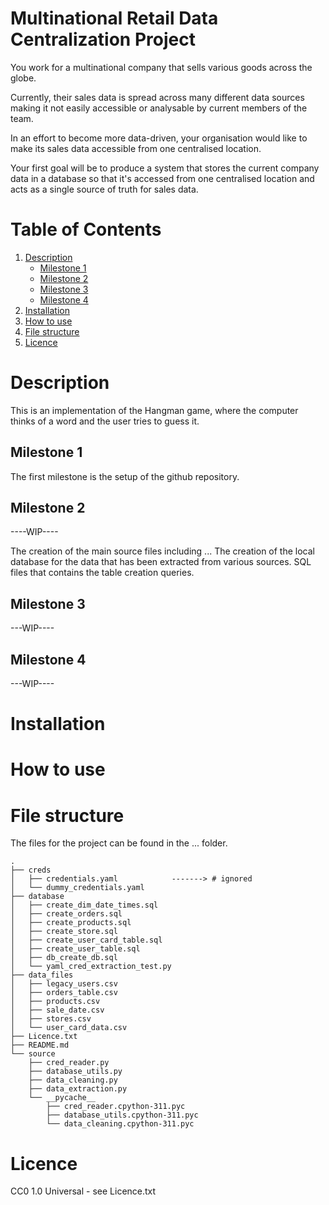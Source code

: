 # Multinational Retail Data Centralization Project

You work for a multinational company that sells various goods across the globe.

Currently, their sales data is spread across many different data sources making it not easily accessible or analysable by current members of the team.

In an effort to become more data-driven, your organisation would like to make its sales data accessible from one centralised location.

Your first goal will be to produce a system that stores the current company data in a database so that it's accessed from one centralised location and acts as a single source of truth for sales data.

# Table of Contents
1. [Description](#description)
    - [Milestone 1](#milestone-1)
    - [Milestone 2](#milestone-2)
    - [Milestone 3](#milestone-3)
    - [Milestone 4](#milestone-4)
2. [Installation](#installation)
3. [How to use](#how-to-use)
4. [File structure](#file-structure)
5. [Licence](#licence)

# Description

This is an implementation of the Hangman game, where the computer thinks of a word and the user tries to guess it.

## Milestone 1

The first milestone is the setup of the github repository.

## Milestone 2

----WIP----

The creation of the main source files including ...
The creation of the local database for the data that has been extracted from various sources.
SQL files that contains the table creation queries.

## Milestone 3

---WIP----

## Milestone 4

---WIP----

# Installation 



# How to use


# File structure

The files for the project can be found in the ... folder.

```
.
├── creds
│   ├── credentials.yaml            -------> # ignored
│   └── dummy_credentials.yaml
├── database
│   ├── create_dim_date_times.sql
│   ├── create_orders.sql
│   ├── create_products.sql
│   ├── create_store.sql
│   ├── create_user_card_table.sql
│   ├── create_user_table.sql
│   ├── db_create_db.sql
│   └── yaml_cred_extraction_test.py
├── data_files
│   ├── legacy_users.csv
│   ├── orders_table.csv
│   ├── products.csv
│   ├── sale_date.csv
│   ├── stores.csv
│   └── user_card_data.csv
├── Licence.txt
├── README.md
└── source
    ├── cred_reader.py
    ├── database_utils.py
    ├── data_cleaning.py
    ├── data_extraction.py
    └── __pycache__
        ├── cred_reader.cpython-311.pyc
        ├── database_utils.cpython-311.pyc
        └── data_cleaning.cpython-311.pyc

```

# Licence

CC0 1.0 Universal - see Licence.txt